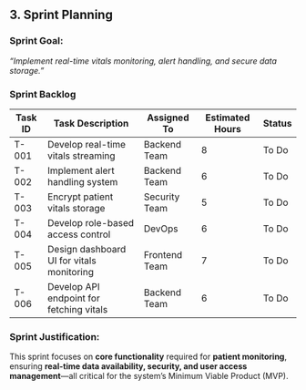 ## 3. Sprint Planning

### **Sprint Goal:**
*“Implement real-time vitals monitoring, alert handling, and secure data storage.”*

### **Sprint Backlog**

| Task ID | Task Description | Assigned To | Estimated Hours | Status |
|---------|-----------------|-------------|----------------|--------|
| T-001 | Develop real-time vitals streaming | Backend Team | 8 | To Do |
| T-002 | Implement alert handling system | Backend Team | 6 | To Do |
| T-003 | Encrypt patient vitals storage | Security Team | 5 | To Do |
| T-004 | Develop role-based access control | DevOps | 6 | To Do |
| T-005 | Design dashboard UI for vitals monitoring | Frontend Team | 7 | To Do |
| T-006 | Develop API endpoint for fetching vitals | Backend Team | 6 | To Do |

### **Sprint Justification:**
This sprint focuses on **core functionality** required for **patient monitoring**, ensuring **real-time data availability, security, and user access management**—all critical for the system’s Minimum Viable Product (MVP).
